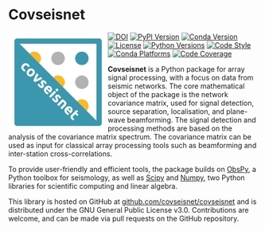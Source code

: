 # Covseisnet

<img src="docs/source/_static/logo_covseisnet_normal.svg" alt="Covseisnet Logo Normal" width="200" align="left" style="margin-left: 0px;">

[![DOI](https://zenodo.org/badge/263984678.svg)](https://zenodo.org/doi/10.5281/zenodo.10990031) [![PyPI Version](https://img.shields.io/pypi/v/covseisnet.svg)](https://pypi.org/project/covseisnet/) [![Conda Version](https://img.shields.io/conda/v/conda-forge/covseisnet)](https://anaconda.org/conda-forge/covseisnet) [![License](https://img.shields.io/conda/l/conda-forge/covseisnet)](https://www.gnu.org/licenses/lgpl.html) [![Python Versions](https://img.shields.io/pypi/pyversions/covseisnet)](https://pypi.org/project/covseisnet/) [![Code Style](https://img.shields.io/badge/code%20style-black-000000.svg)](https://github.com/psf/black) [![Conda Platforms](https://img.shields.io/conda/pn/conda-forge/covseisnet)](https://anaconda.org/conda-forge/covseisnet) [![Code Coverage](https://codecov.io/gh/covseisnet/covseisnet/branch/develop/graph/badge.svg?token=N462A7PPRF)](https://codecov.io/gh/covseisnet/covseisnet)

**Covseisnet** is a Python package for array signal processing, with a focus on data from seismic networks. The core mathematical object of the package is the network covariance matrix, used for signal detection, source separation, localisation, and plane-wave beamforming. The signal detection and processing methods are based on the analysis of the covariance matrix spectrum. The covariance matrix can be used as input for classical array processing tools such as beamforming and inter-station cross-correlations.

To provide user-friendly and efficient tools, the package builds on [ObsPy](https://github.com/obspy/obspy/wiki/), a Python toolbox for seismology, as well as [Scipy](https://www.scipy.org) and [Numpy](https://numpy.org), two Python libraries for scientific computing and linear algebra.

This library is hosted on GitHub at
[github.com/covseisnet/covseisnet](https://github.com/covseisnet/covseisnet) and is distributed under the GNU
General Public License v3.0. Contributions are welcome, and can be made via
pull requests on the GitHub repository.



